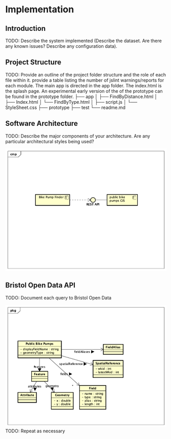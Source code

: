 # Implementation

## Introduction
TODO: Describe the system implemented (Describe the dataset. Are there any known issues? Describe any configuration data).

## Project Structure
TODO: Provide an outline of the project folder structure and the role of each file within it.
provide a table listing the number of jslint warnings/reports for each module.
The main app is directed in the app folder. The index.html is the splash page. An experimental early version of the of the prototype can be found in the prototype folder.
├── app
│   ├── FindByDistance.html
│   ├── Index.html
│   └── FindByType.html
│   ├── script.js
│   └── StyleSheet.css
├── prototype
├── test
└── readme.md

## Software Architecture
TODO: Describe the major components of your architecture. Are any particular architectural styles being used?

![Insert your component Diagram here](images/component.png)

## Bristol Open Data API
TODO: Document each query to Bristol Open Data

![UML Class diagrams representing JSON query results](images/class1.png)
TODO: Repeat as necessary
